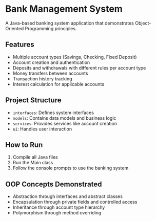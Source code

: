 # Bank Management System

A Java-based banking system application that demonstrates Object-Oriented Programming principles.

## Features

- Multiple account types (Savings, Checking, Fixed Deposit)
- Account creation and authentication
- Deposits and withdrawals with different rules per account type
- Money transfers between accounts
- Transaction history tracking
- Interest calculation for applicable accounts

## Project Structure

- `interfaces`: Defines system interfaces
- `models`: Contains data models and business logic
- `services`: Provides services like account creation
- `ui`: Handles user interaction

## How to Run

1. Compile all Java files
2. Run the Main class
3. Follow the console prompts to use the banking system

## OOP Concepts Demonstrated

- Abstraction through interfaces and abstract classes
- Encapsulation through private fields and controlled access
- Inheritance through account type hierarchy
- Polymorphism through method overriding